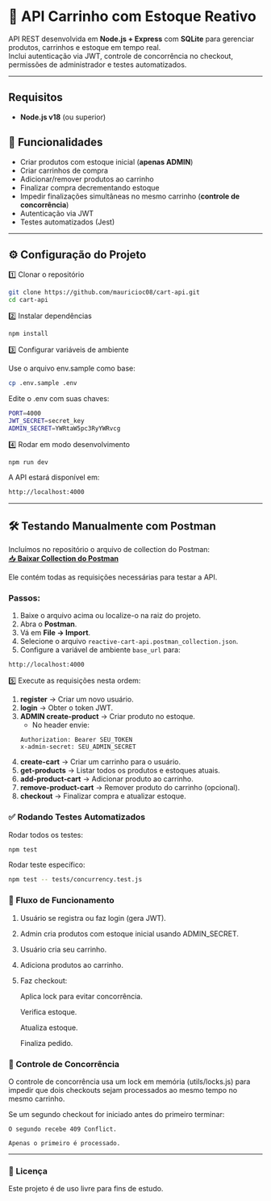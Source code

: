 # 🛒 API Carrinho com Estoque Reativo

API REST desenvolvida em **Node.js + Express** com **SQLite** para gerenciar produtos, carrinhos e estoque em tempo real.  
Inclui autenticação via JWT, controle de concorrência no checkout, permissões de administrador e testes automatizados.

---
## Requisitos
- **Node.js v18** (ou superior)

## 🚀 Funcionalidades

- Criar produtos com estoque inicial (**apenas ADMIN**)
- Criar carrinhos de compra
- Adicionar/remover produtos ao carrinho
- Finalizar compra decrementando estoque
- Impedir finalizações simultâneas no mesmo carrinho (**controle de concorrência**)
- Autenticação via JWT
- Testes automatizados (Jest)

---


## ⚙️ Configuração do Projeto


1️⃣ Clonar o repositório
```bash
git clone https://github.com/mauricioc08/cart-api.git
cd cart-api
```
2️⃣ Instalar dependências
```bash
npm install
```
3️⃣ Configurar variáveis de ambiente

Use o arquivo env.sample como base:
```bash
cp .env.sample .env
```
Edite o .env com suas chaves:
```bash
PORT=4000
JWT_SECRET=secret_key
ADMIN_SECRET=YWRtaW5pc3RyYWRvcg
```
4️⃣ Rodar em modo desenvolvimento
```bash
npm run dev
```
A API estará disponível em:
```bash
http://localhost:4000
```
---

## 🛠 Testando Manualmente com Postman

Incluímos no repositório o arquivo de collection do Postman:  
[📥 **Baixar Collection do Postman**](./reactive-cart-api.postman_collection.json)

Ele contém todas as requisições necessárias para testar a API.

### Passos:

1. Baixe o arquivo acima ou localize-o na raiz do projeto.
2. Abra o **Postman**.
3. Vá em **File → Import**.
4. Selecione o arquivo `reactive-cart-api.postman_collection.json`.
5. Configure a variável de ambiente `base_url` para:

```bash
http://localhost:4000
```
5️⃣ Execute as requisições nesta ordem:
   1. **register** → Criar um novo usuário.
   2. **login** → Obter o token JWT.
   3. **ADMIN create-product** → Criar produto no estoque.  
      - No header envie:
      ```
      Authorization: Bearer SEU_TOKEN
      x-admin-secret: SEU_ADMIN_SECRET
      ```
   4. **create-cart** → Criar um carrinho para o usuário.
   5. **get-products** → Listar todos os produtos e estoques atuais.
   6. **add-product-cart** → Adicionar produto ao carrinho.
   7. **remove-product-cart** → Remover produto do carrinho (opcional).
   8. **checkout** → Finalizar compra e atualizar estoque.



### ✅ Rodando Testes Automatizados

Rodar todos os testes:
```bash
npm test
```
Rodar teste específico:
```bash
npm test -- tests/concurrency.test.js
```
### 🔄 Fluxo de Funcionamento

1. Usuário se registra ou faz login (gera JWT).

2. Admin cria produtos com estoque inicial usando ADMIN_SECRET.

3. Usuário cria seu carrinho.

4. Adiciona produtos ao carrinho.

5. Faz checkout:

    Aplica lock para evitar concorrência.

    Verifica estoque.

    Atualiza estoque.

    Finaliza pedido.



### 🔐 Controle de Concorrência

O controle de concorrência usa um lock em memória (utils/locks.js) para impedir que dois checkouts sejam processados ao mesmo tempo no mesmo carrinho.

Se um segundo checkout for iniciado antes do primeiro terminar:

    O segundo recebe 409 Conflict.

    Apenas o primeiro é processado.

---

### 📜 Licença

Este projeto é de uso livre para fins de estudo.

